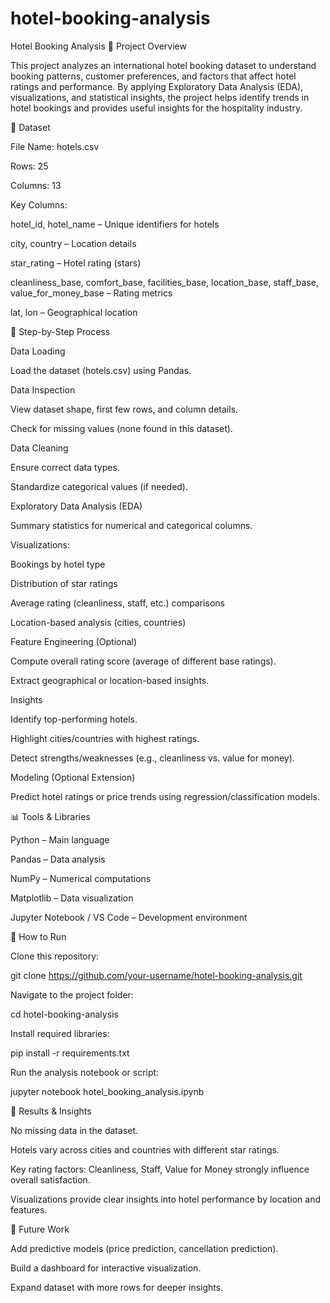 # hotel-booking-analysis

Hotel Booking Analysis
📌 Project Overview

This project analyzes an international hotel booking dataset to understand booking patterns, customer preferences, and factors that affect hotel ratings and performance. By applying Exploratory Data Analysis (EDA), visualizations, and statistical insights, the project helps identify trends in hotel bookings and provides useful insights for the hospitality industry.

📂 Dataset

File Name: hotels.csv

Rows: 25

Columns: 13

Key Columns:

hotel_id, hotel_name – Unique identifiers for hotels

city, country – Location details

star_rating – Hotel rating (stars)

cleanliness_base, comfort_base, facilities_base, location_base, staff_base, value_for_money_base – Rating metrics

lat, lon – Geographical location

🔎 Step-by-Step Process

Data Loading

Load the dataset (hotels.csv) using Pandas.

Data Inspection

View dataset shape, first few rows, and column details.

Check for missing values (none found in this dataset).

Data Cleaning

Ensure correct data types.

Standardize categorical values (if needed).

Exploratory Data Analysis (EDA)

Summary statistics for numerical and categorical columns.

Visualizations:

Bookings by hotel type

Distribution of star ratings

Average rating (cleanliness, staff, etc.) comparisons

Location-based analysis (cities, countries)

Feature Engineering (Optional)

Compute overall rating score (average of different base ratings).

Extract geographical or location-based insights.

Insights

Identify top-performing hotels.

Highlight cities/countries with highest ratings.

Detect strengths/weaknesses (e.g., cleanliness vs. value for money).

Modeling (Optional Extension)

Predict hotel ratings or price trends using regression/classification models.

📊 Tools & Libraries

Python – Main language

Pandas – Data analysis

NumPy – Numerical computations

Matplotlib – Data visualization

Jupyter Notebook / VS Code – Development environment

🚀 How to Run

Clone this repository:

git clone https://github.com/your-username/hotel-booking-analysis.git


Navigate to the project folder:

cd hotel-booking-analysis


Install required libraries:

pip install -r requirements.txt


Run the analysis notebook or script:

jupyter notebook hotel_booking_analysis.ipynb

📌 Results & Insights

No missing data in the dataset.

Hotels vary across cities and countries with different star ratings.

Key rating factors: Cleanliness, Staff, Value for Money strongly influence overall satisfaction.

Visualizations provide clear insights into hotel performance by location and features.

📖 Future Work

Add predictive models (price prediction, cancellation prediction).

Build a dashboard for interactive visualization.

Expand dataset with more rows for deeper insights.
